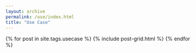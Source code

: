 ```yaml
---
layout: archive
permalink: /use/index.html
title: "Use Case"
---
```


<div class="tiles">
{% for post in site.tags.usecase %}
  {% include post-grid.html %}
{% endfor %}
</div><!-- /.tiles -->

